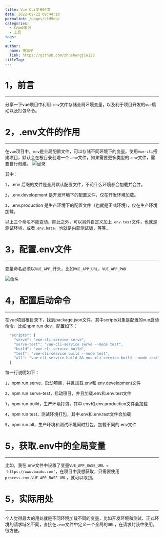 ```yaml
---
title: Vue CLi变量环境
date: 2022-09-22 09:44:10
permalink: /pages/c1d9eb/
categories:
  - 《Vue》笔记
  - 工具
tags:
  - 
author: 
  name: 夜猫子
  link: https://github.com/zhushengjie123
titleTag: 
---
```

# 1，前言

------

分享一下vue项目中利用`.env`文件存储全局环境变量，以及利于项目开发的`vue`启动以及打包命令。

# 2，.env文件的作用

------

在`vue`项目中，`env`是全局配置文件，可以存储不同环境下的变量。使用`vue-cli`搭建项目，默认会在根目录创建一个`.env`文件，如果需要更多类型的`.env`文件，需要自行创建。
![目录](https://img-blog.csdnimg.cn/20210422102358830.png)

其中：

`1`，.env 后缀的文件是全局默认配置文件，不论什么环境都会加载并合并。

`2`，.env.development 是开发环境下的配置文件，仅在开发环境加载。

`3`，.env.production 是生产环境下的配置文件（也就是正式环境），仅在生产环境加载。

以上三个命名不能变动，除此之外，可以另外自定义加上`.env.test`文件，也就是测试环境，或者`.env.bata`，也就是内部测试版，等等...

# 3，配置.env文件

------

变量命名必须以`VUE_APP_`开头，比如`VUE_APP_URL`，`VUE_APP_PWD`

![命名](https://img-blog.csdnimg.cn/2021042210234214.png)

# 4，配置启动命令

------

在vue项目根目录下，找到package.json文件，其中scripts对象是配置的vue启动命令，比如npm run dev，配置如下：

```javascript
  "scripts": {
    "serve": "vue-cli-service serve",
    "serve-test": "vue-cli-service serve --mode test",
    "build": "vue-cli-service build",
    "test": "vue-cli-service build --mode test",
    "all": "vue-cli-service build && vue-cli-service build --mode test"
  }
```

每一行说明如下：

`1`，npm run serve，启动项目，并且加载.env和.env.development文件

`2`，npm run serve-test，启动项目，并且加载.env和.env.test文件

`3`，npm run build，生产环境打包，其中.env和.env.production文件会加载

`4`，npm run test，测试环境打包，其中.env和.env.test文件会加载

`5`，npm run all，生产环境和测试环境同时打包，加载不同的.env文件

# 5，获取.env中的全局变量

------

比如，我在.env文件中设置了变量`VUE_APP_BASE_URL = 'https://www.baidu.com'`，在项目中我想获取，只需要使用`process.env.VUE_APP_BASE_URL`，就可以取到。

# 5，实际用处

------

个人觉得最大的用处就是不同环境加载不同的变量，比如开发环境和测试、正式环境的请求域名不同，直接在`.env`文件中定义一个全局的`URL`，在请求封装中使用，很方便。